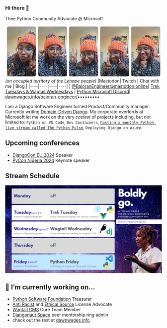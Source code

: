 ### Hi there 👋

Thee Python Community Advocate @ Microsoft

![Five sequential pictures of Dawn Wages, a black woman with purple hair and an orange beanie](./me.png)
</br>
*(on occupied territory of the Lenape people)*
|Mastodon| Twitch | Chat with me | Blog |
|----|----|----|----|
| [@BajoranEngineer@mastodon.online](https://mastodon.online/@BajoranEngineer)| [Trek Tuesdays & Wagtail Wednesdays](https://twitch.tv/BajoranEngineer)  | [Python Microsoft Discord](https://aka.ms/python-discord)| [dawnwages.info/bajoran-engineer/](https://dawnwages.info/bajoran-engineer/)•••••••••


I am a Django Software Engineer turned Product/Community manager. Currently writing [Domain-Driven Django](http://domaindrivendjango.com). My corporate overlords at Microsoft let me work on the very _coolest_ of projects including, but not limited to: `Python on VS Code`, `Dev Containers`, [`hosting a monthly Python live stream called The Python Pulse`](https://www.youtube.com/playlist?list=PLj6YeMhvp2S4aIxuGH0NaGXQZlVUBsH3E), `Deploying Django on Azure`. 

## Upcoming conferences
- [DjangoCon EU 2024](https://2024.djangocon.us) Speaker
- [PyCon Nigeria 2024](https://ng.pycon.org/) Keynote speaker

## Stream Schedule
![Starry background. Monday off. Tuesday "Trek Tuesday" twitch.tv/BajoranEngineer "Every Tuesday building Trek demos in Python" Wednesday "Wagtail Wednesday" "Every Wednesday hacking on Wagtail CMS" Thursday off. Friday "Python Friday" "2nd Friday of month w/ Microsoft VS Code" twitch.tv/VisualStudio](./Blue%20and%20Purple%20Futuristic%20Starry%20Sky%20at%20Night%20Thanks%20for%2050M%20Followers%20Twitter%20Post.png)

## 🔭 I’m currently working on...
- [Python Software Foundation](https://github.com/python/) Treasurer 
- [Anti Racist](https://attheroot.dev) and [Ethical Source](https://ethicalsource.dev/) License Advocate
- [Wagtail CMS](https://github.com/wagtail/wagtail) Core Team Member
- [Djangonaut Space](https://github.com/djangonaut-space) peer mentorship ring admin
- check out the rest at [dawnwages.info](https://dawnwages.info)
<!--
**dawnwages/dawnwages** is a ✨ _special_ ✨ repository because its `README.md` (this file) appears on your GitHub profile.

Here are some ideas to get you started:

- 🔭 I’m currently working on ...
- 🌱 I’m currently learning ...
- 👯 I’m looking to collaborate on ...
- 🤔 I’m looking for help with ...
- 💬 Ask me about ...
- 📫 How to reach me: ...
- 😄 Pronouns: ...
- ⚡ Fun fact: ...
-->
